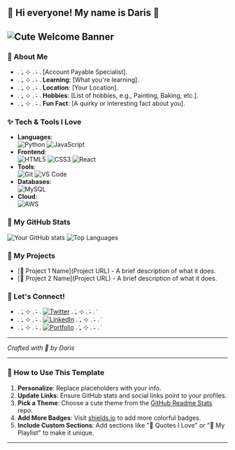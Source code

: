 
## 🌸 Hi everyone! My name is Daris 🌸

![Cute Welcome Banner](https://giphy.com/embed/LHZyixOnHwDDy)
---

### 🌸 About Me
- . ݁₊ ⊹ . ݁˖ . ݁[Account Payable Specialist].
- . ݁₊ ⊹ . ݁˖ . ݁**Learning**: [What you're learning].
- . ݁₊ ⊹ . ݁˖ . ݁**Location**: [Your Location].
- . ݁₊ ⊹ . ݁˖ . ݁**Hobbies**: [List of hobbies, e.g., Painting, Baking, etc.].
- . ݁₊ ⊹ . ݁˖ . ݁**Fun Fact**: [A quirky or interesting fact about you].

### ✨ Tech & Tools I Love
- **Languages**:  
  ![Python](https://img.shields.io/badge/-Python-3776AB?style=flat&logo=python&logoColor=white) 
  ![JavaScript](https://img.shields.io/badge/-JavaScript-F7DF1E?style=flat&logo=javascript&logoColor=white)
- **Frontend**:  
  ![HTML5](https://img.shields.io/badge/-HTML5-E34F26?style=flat&logo=html5&logoColor=white) 
  ![CSS3](https://img.shields.io/badge/-CSS3-1572B6?style=flat&logo=css3&logoColor=white) 
  ![React](https://img.shields.io/badge/-React-61DAFB?style=flat&logo=react&logoColor=white)
- **Tools**:  
  ![Git](https://img.shields.io/badge/-Git-F05032?style=flat&logo=git&logoColor=white) 
  ![VS Code](https://img.shields.io/badge/-VS%20Code-007ACC?style=flat&logo=visual-studio-code&logoColor=white)
- **Databases**:  
  ![MySQL](https://img.shields.io/badge/-MySQL-4479A1?style=flat&logo=mysql&logoColor=white)
- **Cloud**:  
  ![AWS](https://img.shields.io/badge/-AWS-232F3E?style=flat&logo=amazon-aws&logoColor=white)

### 🌟 My GitHub Stats
![Your GitHub stats](https://github-readme-stats.vercel.app/api?username=darisgreenleaf&show_icons=true&theme=pink_rose)
![Top Languages](https://github-readme-stats.vercel.app/api/top-langs/?username=yourusername&layout=compact&theme=cute-theme)

### 🌸 My Projects
- [🍓 Project 1 Name](Project URL) - A brief description of what it does.
- [🍰 Project 2 Name](Project URL) - A brief description of what it does.

### 💌 Let's Connect!
- . ݁₊ ⊹ . ݁˖ . ݁[![Twitter](https://img.shields.io/badge/-Twitter-1DA1F2?style=flat&logo=twitter&logoColor=white)](https://twitter.com/yourusername) . ݁₊ ⊹ . ݁˖ . ݁
- . ݁₊ ⊹ . ݁˖ . ݁[![LinkedIn](https://img.shields.io/badge/-LinkedIn-0077B5?style=flat&logo=linkedin&logoColor=white)](https://linkedin.com/in/yourusername) . ݁₊ ⊹ . ݁˖ . ݁
- . ݁₊ ⊹ . ݁˖ . ݁[![Portfolio](https://img.shields.io/badge/-Portfolio-FF69B4?style=flat&logo=google-chrome&logoColor=white)](https://yourwebsite.com) . ݁₊ ⊹ . ݁˖ . ݁
---

*Crafted with 💖 by Daris*

---

### 🌈 How to Use This Template

1. **Personalize**: Replace placeholders with your info.
2. **Update Links**: Ensure GitHub stats and social links point to your profiles.
3. **Pick a Theme**: Choose a cute theme from the [GitHub Readme Stats](https://github.com/anuraghazra/github-readme-stats) repo.
4. **Add More Badges**: Visit [shields.io](https://shields.io) to add more colorful badges.
5. **Include Custom Sections**: Add sections like "🌸 Quotes I Love" or "🎵 My Playlist" to make it unique.

---

